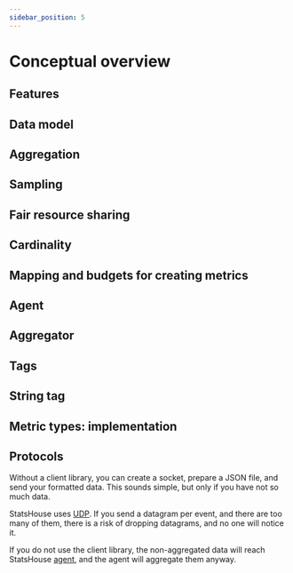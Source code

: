 ```yaml
---
sidebar_position: 5
---
```


# Conceptual overview

## Features

## Data model

## Aggregation


## Sampling

## Fair resource sharing

## Cardinality

## Mapping and budgets for creating metrics

## Agent

## Aggregator

## Tags

## String tag

## Metric types: implementation


## Protocols

Without a client library, you can create a socket, prepare a JSON file, and send your formatted data.
This sounds simple, but only if you have not so much data.

StatsHouse uses [UDP](https://en.wikipedia.org/wiki/User_Datagram_Protocol).
If you send a datagram per event, and there are too many of them,
there is a risk of dropping datagrams, and no one will notice it.

If you do not use the client library, the non-aggregated data will reach StatsHouse
[agent](#agent), and the agent will aggregate them anyway.
